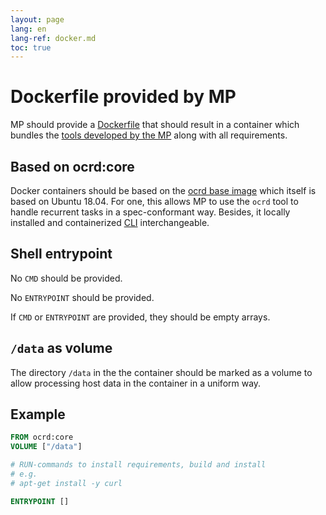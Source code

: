 ```yaml
---
layout: page
lang: en
lang-ref: docker.md
toc: true
---
```


# Dockerfile provided by MP

MP should provide a
[Dockerfile](https://docs.docker.com/engine/reference/builder/) that should
result in a container which bundles the [tools developed by the MP](cli) along
with all requirements.

## Based on ocrd:core

Docker containers should be based on the [ocrd base
image](https://hub.docker.com/r/ocrd/core/) which itself is based on Ubuntu
18.04. For one, this allows MP to use the `ocrd` tool to handle recurrent tasks
in a spec-conformant way. Besides, it locally installed and containerized
[CLI](cli) interchangeable.

## Shell entrypoint

No `CMD` should be provided.

No `ENTRYPOINT` should be provided.

If `CMD` or `ENTRYPOINT` are provided, they should be empty arrays.

## `/data` as volume

The directory `/data` in the the container should be marked as a volume to
allow processing host data in the container in a uniform way.

## Example

```dockerfile
FROM ocrd:core
VOLUME ["/data"]

# RUN-commands to install requirements, build and install
# e.g.
# apt-get install -y curl

ENTRYPOINT []
```
